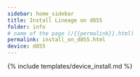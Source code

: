 ```yaml
---
sidebar: home_sidebar
title: Install Lineage on d855
folder: info
# name of the page (/{{permalink}}.html)
permalink: install_on_d855.html
device: d855
---
```

{% include templates/device_install.md %}
